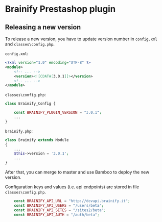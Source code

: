 # Brainify Prestashop plugin

## Releasing a new version

To release a new version, you have to update version number in `config.xml` and `classes\config.php`.

`config.xml`:

```xml
<?xml version="1.0" encoding="UTF-8" ?>
<module>
    <!-- ... -->
    <version><![CDATA[3.0.1]]></version>
    <!-- ... -->
</module>
```

`classes\config.php`:

```php
class Brainify_Config {

    const BRAINIFY_PLUGIN_VERSION = "3.0.1";
    ...
}
```

`brainify.php`:

```php
class Brainify extends Module
{
    ...
    $this->version = '3.0.1';
    ...
}
```

After that, you can merge to master and use Bamboo to deploy the new version.

Configuration keys and values (i.e. api endpoints) are stored in file `classes\config.php`.

```php
    const BRAINIFY_API_URL = "http://devapi.brainify.it";
    const BRAINIFY_API_USERS = "/users/beta";
    const BRAINIFY_API_SITES = "/sites2/beta";
    const BRAINIFY_API_AUTH = "/auth/beta";
```
